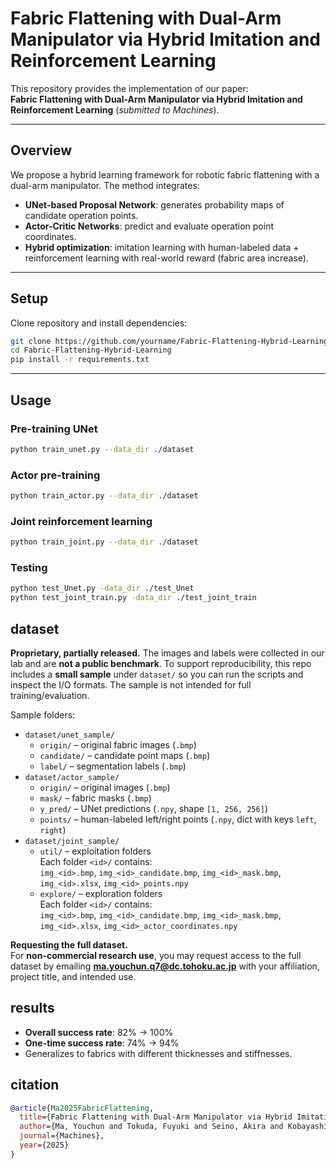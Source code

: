 # Fabric Flattening with Dual-Arm Manipulator via Hybrid Imitation and Reinforcement Learning

This repository provides the implementation of our paper:  
**Fabric Flattening with Dual-Arm Manipulator via Hybrid Imitation and Reinforcement Learning** (*submitted to Machines*).

---

## Overview
We propose a hybrid learning framework for robotic fabric flattening with a dual-arm manipulator. The method integrates:  
- **UNet-based Proposal Network**: generates probability maps of candidate operation points.  
- **Actor-Critic Networks**: predict and evaluate operation point coordinates.  
- **Hybrid optimization**: imitation learning with human-labeled data + reinforcement learning with real-world reward (fabric area increase).  

---

## Setup
Clone repository and install dependencies:
```bash
git clone https://github.com/yourname/Fabric-Flattening-Hybrid-Learning.git
cd Fabric-Flattening-Hybrid-Learning
pip install -r requirements.txt
```
---

## Usage

### Pre-training UNet
```bash
python train_unet.py --data_dir ./dataset
```
### Actor pre-training
```bash
python train_actor.py --data_dir ./dataset
```
### Joint reinforcement learning
```bash
python train_joint.py --data_dir ./dataset
```
### Testing
```bash
python test_Unet.py -data_dir ./test_Unet
python test_joint_train.py -data_dir ./test_joint_train
```

## dataset
**Proprietary, partially released.** The images and labels were collected in our lab and are **not a public benchmark**. To support reproducibility, this repo includes a **small sample** under `dataset/` so you can run the scripts and inspect the I/O formats. The sample is not intended for full training/evaluation.

Sample folders:
- `dataset/unet_sample/`
  - `origin/` – original fabric images (`.bmp`)
  - `candidate/` – candidate point maps (`.bmp`)
  - `label/` – segmentation labels (`.bmp`)
- `dataset/actor_sample/`
  - `origin/` – original images (`.bmp`)
  - `mask/` – fabric masks (`.bmp`)
  - `y_pred/` – UNet predictions (`.npy`, shape `[1, 256, 256]`)
  - `points/` – human-labeled left/right points (`.npy`, dict with keys `left`, `right`)
- `dataset/joint_sample/`
  - `util/` – exploitation folders  
    Each folder `<id>/` contains:  
    `img_<id>.bmp`, `img_<id>_candidate.bmp`, `img_<id>_mask.bmp`, `img_<id>.xlsx`, `img_<id>_points.npy`
  - `explore/` – exploration folders  
    Each folder `<id>/` contains:  
    `img_<id>.bmp`, `img_<id>_candidate.bmp`, `img_<id>_mask.bmp`, `img_<id>.xlsx`, `img_<id>_actor_coordinates.npy`

**Requesting the full dataset.**  
For **non-commercial research use**, you may request access to the full dataset by emailing **ma.youchun.q7@dc.tohoku.ac.jp** with your affiliation, project title, and intended use. 


## results

- **Overall success rate**: 82% → 100%  
- **One-time success rate**: 74% → 94%  
- Generalizes to fabrics with different thicknesses and stiffnesses.

## citation
```bibtex
@article{Ma2025FabricFlattening,
  title={Fabric Flattening with Dual-Arm Manipulator via Hybrid Imitation and Reinforcement Learning},
  author={Ma, Youchun and Tokuda, Fuyuki and Seino, Akira and Kobayashi, Akinari and Kosuge, Kazuhiro},
  journal={Machines},
  year={2025}
}
